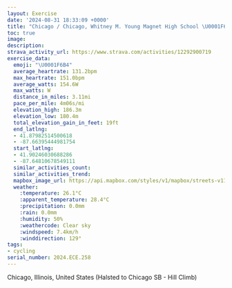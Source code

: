 ```yaml
---
layout: Exercise
date: '2024-08-31 18:33:09 +0000'
title: "Chicago / Chicago, Whitney M. Young Magnet High School \U0001F6B4"
toc: true
image:
description:
strava_activity_url: https://www.strava.com/activities/12292900719
exercise_data:
  emoji: "\U0001F6B4"
  average_heartrate: 131.2bpm
  max_heartrate: 151.0bpm
  average_watts: 154.6W
  max_watts: W
  distance_in_miles: 3.11mi
  pace_per_mile: 4m06s/mi
  elevation_high: 186.3m
  elevation_low: 180.4m
  total_elevation_gain_in_feet: 19ft
  end_latlng:
  - 41.87982514500618
  - -87.66395444981754
  start_latlng:
  - 41.90246030688286
  - -87.64810678549111
  similar_activities_count:
  similar_activities_trend:
  mapbox_image_url: https://api.mapbox.com/styles/v1/mapbox/streets-v11/static/path-5+787af2-1.0(mxv~Fdw%7DuO%7CGKdCAvFMjABj%40AtBIxGIjAGpSMvCEbA%40%60%40HFDD%5CE%60HLp%5DBtRD%60MB%7C%40J%5C%5E%5Ep%40%60%40n%40d%40%60D~AhBbAfElBbD~AnHbDbCjAtCtCbAvAlAdA%60CbCb%40%5EFCFm%40N%5BDYG_B%40%7D%40BYHSDGRE),pin-s-s+e5b22e(-87.64803,41.90103),pin-s-f+89ae00(-87.66442000000002,41.881249999999994)/auto/800x800?access_token=pk.eyJ1Ijoiam9zaGJlY2ttYW4iLCJhIjoiY205eWR2aDd1MWZ6djJrbXc4a3M0bWZleiJ9.XiG9OWkNcZk2QzjJbxLB4A
  weather:
    :temperature: 26.1°C
    :apparent_temperature: 28.4°C
    :precipitation: 0.0mm
    :rain: 0.0mm
    :humidity: 50%
    :weathercode: Clear sky
    :windspeed: 7.4km/h
    :winddirection: 129°
tags:
- cycling
serial_number: 2024.ECE.258
---
```

Chicago, Illinois, United States (Halsted to Chicago SB - Hill Climb)
